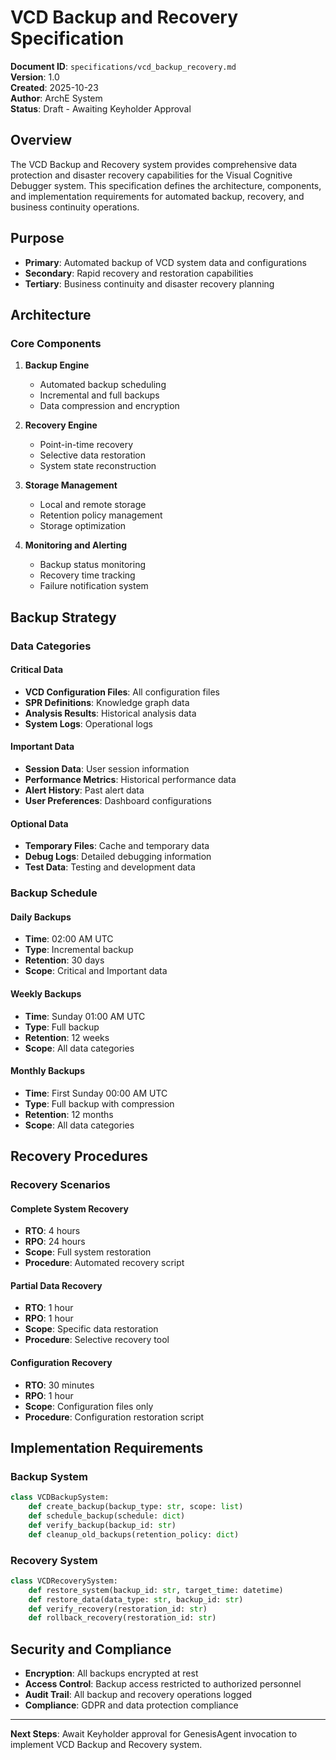 # VCD Backup and Recovery Specification

**Document ID**: `specifications/vcd_backup_recovery.md`  
**Version**: 1.0  
**Created**: 2025-10-23  
**Author**: ArchE System  
**Status**: Draft - Awaiting Keyholder Approval  

## Overview

The VCD Backup and Recovery system provides comprehensive data protection and disaster recovery capabilities for the Visual Cognitive Debugger system. This specification defines the architecture, components, and implementation requirements for automated backup, recovery, and business continuity operations.

## Purpose

- **Primary**: Automated backup of VCD system data and configurations
- **Secondary**: Rapid recovery and restoration capabilities
- **Tertiary**: Business continuity and disaster recovery planning

## Architecture

### Core Components

1. **Backup Engine**
   - Automated backup scheduling
   - Incremental and full backups
   - Data compression and encryption

2. **Recovery Engine**
   - Point-in-time recovery
   - Selective data restoration
   - System state reconstruction

3. **Storage Management**
   - Local and remote storage
   - Retention policy management
   - Storage optimization

4. **Monitoring and Alerting**
   - Backup status monitoring
   - Recovery time tracking
   - Failure notification system

## Backup Strategy

### Data Categories

#### Critical Data
- **VCD Configuration Files**: All configuration files
- **SPR Definitions**: Knowledge graph data
- **Analysis Results**: Historical analysis data
- **System Logs**: Operational logs

#### Important Data
- **Session Data**: User session information
- **Performance Metrics**: Historical performance data
- **Alert History**: Past alert data
- **User Preferences**: Dashboard configurations

#### Optional Data
- **Temporary Files**: Cache and temporary data
- **Debug Logs**: Detailed debugging information
- **Test Data**: Testing and development data

### Backup Schedule

#### Daily Backups
- **Time**: 02:00 AM UTC
- **Type**: Incremental backup
- **Retention**: 30 days
- **Scope**: Critical and Important data

#### Weekly Backups
- **Time**: Sunday 01:00 AM UTC
- **Type**: Full backup
- **Retention**: 12 weeks
- **Scope**: All data categories

#### Monthly Backups
- **Time**: First Sunday 00:00 AM UTC
- **Type**: Full backup with compression
- **Retention**: 12 months
- **Scope**: All data categories

## Recovery Procedures

### Recovery Scenarios

#### Complete System Recovery
- **RTO**: 4 hours
- **RPO**: 24 hours
- **Scope**: Full system restoration
- **Procedure**: Automated recovery script

#### Partial Data Recovery
- **RTO**: 1 hour
- **RPO**: 1 hour
- **Scope**: Specific data restoration
- **Procedure**: Selective recovery tool

#### Configuration Recovery
- **RTO**: 30 minutes
- **RPO**: 1 hour
- **Scope**: Configuration files only
- **Procedure**: Configuration restoration script

## Implementation Requirements

### Backup System
```python
class VCDBackupSystem:
    def create_backup(backup_type: str, scope: list)
    def schedule_backup(schedule: dict)
    def verify_backup(backup_id: str)
    def cleanup_old_backups(retention_policy: dict)
```

### Recovery System
```python
class VCDRecoverySystem:
    def restore_system(backup_id: str, target_time: datetime)
    def restore_data(data_type: str, backup_id: str)
    def verify_recovery(restoration_id: str)
    def rollback_recovery(restoration_id: str)
```

## Security and Compliance

- **Encryption**: All backups encrypted at rest
- **Access Control**: Backup access restricted to authorized personnel
- **Audit Trail**: All backup and recovery operations logged
- **Compliance**: GDPR and data protection compliance

---

**Next Steps**: Await Keyholder approval for GenesisAgent invocation to implement VCD Backup and Recovery system.



